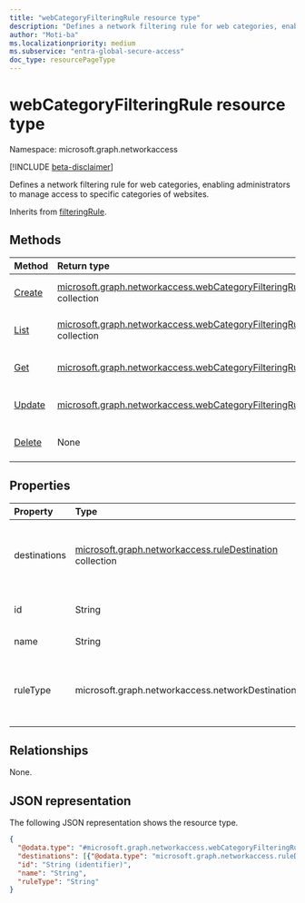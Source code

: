 ```yaml
---
title: "webCategoryFilteringRule resource type"
description: "Defines a network filtering rule for web categories, enabling administrators to manage access to specific categories of websites."
author: "Moti-ba"
ms.localizationpriority: medium
ms.subservice: "entra-global-secure-access"
doc_type: resourcePageType
---
```


# webCategoryFilteringRule resource type

Namespace: microsoft.graph.networkaccess

[!INCLUDE [beta-disclaimer](../../includes/beta-disclaimer.md)]

Defines a network filtering rule for web categories, enabling administrators to manage access to specific categories of websites.

Inherits from [filteringRule](../resources/networkaccess-filteringrule.md).

## Methods
|Method|Return type|Description|
|:---|:---|:---|
|[Create](../api/networkaccess-filteringrule-post.md)|[microsoft.graph.networkaccess.webCategoryFilteringRule](../resources/networkaccess-webcategoryfilteringrule.md) collection|Create a [microsoft.graph.networkaccess.webCategoryFilteringRule](../resources/networkaccess-webcategoryfilteringrule.md) objects and their properties.|
|[List](../api/networkaccess-filteringrule-list.md)|[microsoft.graph.networkaccess.webCategoryFilteringRule](../resources/networkaccess-webcategoryfilteringrule.md) collection|Get a list of the [microsoft.graph.networkaccess.webCategoryFilteringRule](../resources/networkaccess-webcategoryfilteringrule.md) objects and their properties.|
|[Get](../api/networkaccess-filteringrule-get.md)|[microsoft.graph.networkaccess.webCategoryFilteringRule](../resources/networkaccess-webcategoryfilteringrule.md)|Read the properties and relationships of a [microsoft.graph.networkaccess.webCategoryFilteringRule](../resources/networkaccess-webcategoryfilteringrule.md) object.|
|[Update](../api/networkaccess-filteringrule-update.md)|[microsoft.graph.networkaccess.webCategoryFilteringRule](../resources/networkaccess-webcategoryfilteringrule.md)|Update the properties of a [microsoft.graph.networkaccess.webCategoryFilteringRule](../resources/networkaccess-webcategoryfilteringrule.md) object.|
|[Delete](../api/networkaccess-filteringrule-delete.md)|None|Delete a [microsoft.graph.networkaccess.webCategoryFilteringRule](../resources/networkaccess-webcategoryfilteringrule.md) object.|

## Properties
|Property|Type|Description|
|:---|:---|:---|
|destinations|[microsoft.graph.networkaccess.ruleDestination](../resources/networkaccess-ruledestination.md) collection|The list of potential destinations and destination types that the user may access within the context of a network filtering policy. This includes FQDNs and web categories. Inherited from [microsoft.graph.networkaccess.filteringRule](../resources/networkaccess-filteringrule.md).|
|id|String|The unique identifier for the **webCategoryFilteringRule**. Inherited from [microsoft.graph.networkaccess.filteringRule](../resources/networkaccess-filteringrule.md).|
|name|String|Display name. Inherited from [microsoft.graph.networkaccess.filteringRule](../resources/networkaccess-filteringrule.md).|
|ruleType|microsoft.graph.networkaccess.networkDestinationType|The network destination type used by a filtering rule. Suppports a subset of the values for **networkDestinationType**. The possible values are: `fqdn`, `webCategory`, `unknownFutureValue`. Inherited from [microsoft.graph.networkaccess.filteringRule](../resources/networkaccess-filteringrule.md). |

## Relationships
None.

## JSON representation
The following JSON representation shows the resource type.
<!-- {
  "blockType": "resource",
  "keyProperty": "id",
  "@odata.type": "microsoft.graph.networkaccess.webCategoryFilteringRule",
  "baseType": "microsoft.graph.networkaccess.filteringRule",
  "openType": false
}
-->
``` json
{
  "@odata.type": "#microsoft.graph.networkaccess.webCategoryFilteringRule",
  "destinations": [{"@odata.type": "microsoft.graph.networkaccess.ruleDestination"}],
  "id": "String (identifier)",
  "name": "String",
  "ruleType": "String"
}
```

